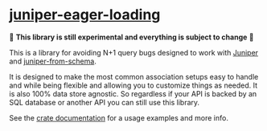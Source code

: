 # [juniper-eager-loading](https://crates.io/crates/juniper-eager-loading)

🚨 **This library is still experimental and everything is subject to change** 🚨

This is a library for avoiding N+1 query bugs designed to work with
[Juniper][] and [juniper-from-schema][].

It is designed to make the most common association setups easy to handle and while being
flexible and allowing you to customize things as needed. It is also 100% data store agnostic.
So regardless if your API is backed by an SQL database or another API you can still use this
library.

See the [crate documentation](https://docs.rs/juniper-eager-loading/) for a usage examples and more info.

[Juniper]: https://github.com/graphql-rust/juniper
[juniper-from-schema]: https://github.com/davidpdrsn/juniper-from-schema

